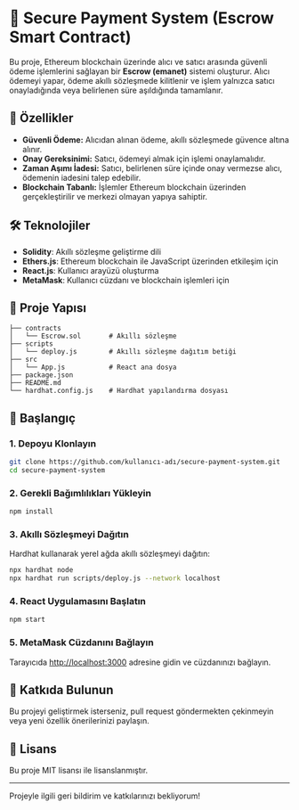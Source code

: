 # 🚀 Secure Payment System (Escrow Smart Contract)

Bu proje, Ethereum blockchain üzerinde alıcı ve satıcı arasında güvenli ödeme işlemlerini sağlayan bir **Escrow (emanet)** sistemi oluşturur. Alıcı ödemeyi yapar, ödeme akıllı sözleşmede kilitlenir ve işlem yalnızca satıcı onayladığında veya belirlenen süre aşıldığında tamamlanır.

## 📑 Özellikler

- **Güvenli Ödeme:** Alıcıdan alınan ödeme, akıllı sözleşmede güvence altına alınır.
- **Onay Gereksinimi:** Satıcı, ödemeyi almak için işlemi onaylamalıdır.
- **Zaman Aşımı İadesi:** Satıcı, belirlenen süre içinde onay vermezse alıcı, ödemenin iadesini talep edebilir.
- **Blockchain Tabanlı:** İşlemler Ethereum blockchain üzerinden gerçekleştirilir ve merkezi olmayan yapıya sahiptir.

## 🛠️ Teknolojiler

- **Solidity**: Akıllı sözleşme geliştirme dili
- **Ethers.js**: Ethereum blockchain ile JavaScript üzerinden etkileşim için
- **React.js**: Kullanıcı arayüzü oluşturma
- **MetaMask**: Kullanıcı cüzdanı ve blockchain işlemleri için

## 📂 Proje Yapısı

```
├── contracts
│   └── Escrow.sol       # Akıllı sözleşme
├── scripts
│   └── deploy.js        # Akıllı sözleşme dağıtım betiği
├── src
│   └── App.js           # React ana dosya
├── package.json
├── README.md
└── hardhat.config.js    # Hardhat yapılandırma dosyası
```

## 🚀 Başlangıç

### 1. Depoyu Klonlayın

```bash
git clone https://github.com/kullanıcı-adı/secure-payment-system.git
cd secure-payment-system
```

### 2. Gerekli Bağımlılıkları Yükleyin

```bash
npm install
```

### 3. Akıllı Sözleşmeyi Dağıtın

Hardhat kullanarak yerel ağda akıllı sözleşmeyi dağıtın:

```bash
npx hardhat node
npx hardhat run scripts/deploy.js --network localhost
```

### 4. React Uygulamasını Başlatın

```bash
npm start
```

### 5. MetaMask Cüzdanını Bağlayın

Tarayıcıda [http://localhost:3000](http://localhost:3000) adresine gidin ve cüzdanınızı bağlayın.

## 🤝 Katkıda Bulunun

Bu projeyi geliştirmek isterseniz, pull request göndermekten çekinmeyin veya yeni özellik önerilerinizi paylaşın.

## 📄 Lisans

Bu proje MIT lisansı ile lisanslanmıştır.

--- 

Projeyle ilgili geri bildirim ve katkılarınızı bekliyorum!